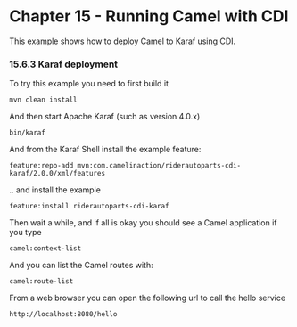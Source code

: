 Chapter 15 - Running Camel with CDI
============================================

This example shows how to deploy Camel to Karaf using CDI.

### 15.6.3 Karaf deployment

To try this example you need to first build it

    mvn clean install

And then start Apache Karaf (such as version 4.0.x)

    bin/karaf

And from the Karaf Shell install the example feature:

    feature:repo-add mvn:com.camelinaction/riderautoparts-cdi-karaf/2.0.0/xml/features

.. and install the example

    feature:install riderautoparts-cdi-karaf

Then wait a while, and if all is okay you should see a Camel application if you type

    camel:context-list

And you can list the Camel routes with:

    camel:route-list

From a web browser you can open the following url to call the hello service

    http://localhost:8080/hello



